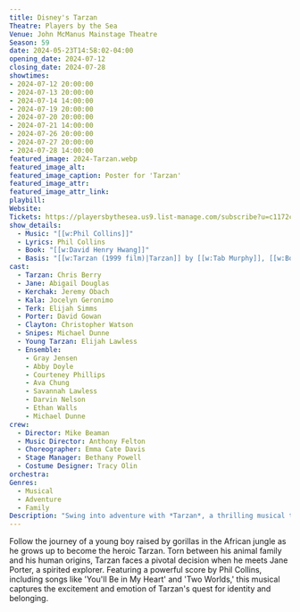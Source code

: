 ```yaml
---
title: Disney's Tarzan
Theatre: Players by the Sea
Venue: John McManus Mainstage Theatre
Season: 59
date: 2024-05-23T14:58:02-04:00
opening_date: 2024-07-12
closing_date: 2024-07-28
showtimes:
- 2024-07-12 20:00:00
- 2024-07-13 20:00:00
- 2024-07-14 14:00:00
- 2024-07-19 20:00:00
- 2024-07-20 20:00:00
- 2024-07-21 14:00:00
- 2024-07-26 20:00:00
- 2024-07-27 20:00:00
- 2024-07-28 14:00:00
featured_image: 2024-Tarzan.webp
featured_image_alt: 
featured_image_caption: Poster for 'Tarzan'
featured_image_attr: 
featured_image_attr_link: 
playbill:
Website: 
Tickets: https://playersbythesea.us9.list-manage.com/subscribe?u=c1172c31252c4798ff9af7878&id=17ac2a0a7f
show_details: 
  - Music: "[[w:Phil Collins]]"
  - Lyrics: Phil Collins
  - Book: "[[w:David Henry Hwang]]"
  - Basis: "[[w:Tarzan (1999 film)|Tarzan]] by [[w:Tab Murphy]], [[w:Bob Tzudiker]] and [[w:Noni White]], [[w:Tarzan of the Apes]] by [[w:Edgar Rice Burroughs]]"
cast:
  - Tarzan: Chris Berry
  - Jane: Abigail Douglas
  - Kerchak: Jeremy Obach
  - Kala: Jocelyn Geronimo
  - Terk: Elijah Simms
  - Porter: David Gowan
  - Clayton: Christopher Watson
  - Snipes: Michael Dunne
  - Young Tarzan: Elijah Lawless
  - Ensemble:
    - Gray Jensen
    - Abby Doyle
    - Courteney Phillips
    - Ava Chung
    - Savannah Lawless
    - Darvin Nelson
    - Ethan Walls
    - Michael Dunne
crew:
  - Director: Mike Beaman
  - Music Director: Anthony Felton
  - Choreographer: Emma Cate Davis
  - Stage Manager: Bethany Powell
  - Costume Designer: Tracy Olin
orchestra:
Genres:
  - Musical
  - Adventure
  - Family
Description: "Swing into adventure with *Tarzan*, a thrilling musical that brings the beloved Disney animated film to life with heart-pounding music and breathtaking visuals."
---
```

Follow the journey of a young boy raised by gorillas in the African jungle as he grows up to become the heroic Tarzan. Torn between his animal family and his human origins, Tarzan faces a pivotal decision when he meets Jane Porter, a spirited explorer. Featuring a powerful score by Phil Collins, including songs like 'You'll Be in My Heart' and 'Two Worlds,' this musical captures the excitement and emotion of Tarzan's quest for identity and belonging.